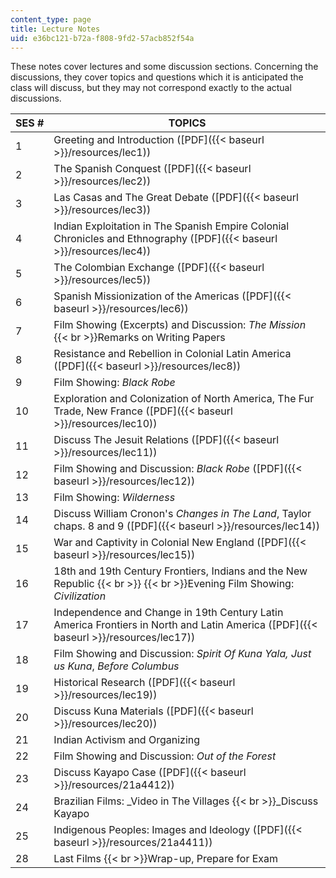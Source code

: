 ```yaml
---
content_type: page
title: Lecture Notes
uid: e36bc121-b72a-f808-9fd2-57acb852f54a
---
```


These notes cover lectures and some discussion sections. Concerning the discussions, they cover topics and questions which it is anticipated the class will discuss, but they may not correspond exactly to the actual discussions.

| SES # | TOPICS |
| --- | --- |
| 1 | Greeting and Introduction ([PDF]({{< baseurl >}}/resources/lec1)) |
| 2 | The Spanish Conquest ([PDF]({{< baseurl >}}/resources/lec2)) |
| 3 | Las Casas and The Great Debate ([PDF]({{< baseurl >}}/resources/lec3)) |
| 4 | Indian Exploitation in The Spanish Empire Colonial Chronicles and Ethnography ([PDF]({{< baseurl >}}/resources/lec4)) |
| 5 | The Colombian Exchange ([PDF]({{< baseurl >}}/resources/lec5)) |
| 6 | Spanish Missionization of the Americas ([PDF]({{< baseurl >}}/resources/lec6)) |
| 7 | Film Showing (Excerpts) and Discussion: _The Mission_  {{< br >}}Remarks on Writing Papers |
| 8 | Resistance and Rebellion in Colonial Latin America ([PDF]({{< baseurl >}}/resources/lec8)) |
| 9 | Film Showing: _Black Robe_ |
| 10 | Exploration and Colonization of North America, The Fur Trade, New France ([PDF]({{< baseurl >}}/resources/lec10)) |
| 11 | Discuss The Jesuit Relations ([PDF]({{< baseurl >}}/resources/lec11)) |
| 12 | Film Showing and Discussion: _Black Robe_ ([PDF]({{< baseurl >}}/resources/lec12)) |
| 13 | Film Showing: _Wilderness_ |
| 14 | Discuss William Cronon's _Changes in The Land_, Taylor chaps. 8 and 9 ([PDF]({{< baseurl >}}/resources/lec14)) |
| 15 | War and Captivity in Colonial New England ([PDF]({{< baseurl >}}/resources/lec15)) |
| 16 | 18th and 19th Century Frontiers, Indians and the New Republic  {{< br >}}  {{< br >}}Evening Film Showing: _Civilization_ |
| 17 | Independence and Change in 19th Century Latin America Frontiers in North and Latin America ([PDF]({{< baseurl >}}/resources/lec17)) |
| 18 | Film Showing and Discussion: _Spirit Of Kuna Yala,_ _Just us Kuna_, _Before Columbus_ |
| 19 | Historical Research ([PDF]({{< baseurl >}}/resources/lec19)) |
| 20 | Discuss Kuna Materials ([PDF]({{< baseurl >}}/resources/lec20)) |
| 21 | Indian Activism and Organizing |
| 22 | Film Showing and Discussion: _Out of the Forest_ |
| 23 | Discuss Kayapo Case ([PDF]({{< baseurl >}}/resources/21a4412)) |
| 24 | Brazilian Films: _Video in The Villages  {{< br >}}_Discuss Kayapo |
| 25 | Indigenous Peoples: Images and Ideology ([PDF]({{< baseurl >}}/resources/21a4411)) |
| 28 | Last Films  {{< br >}}Wrap-up, Prepare for Exam